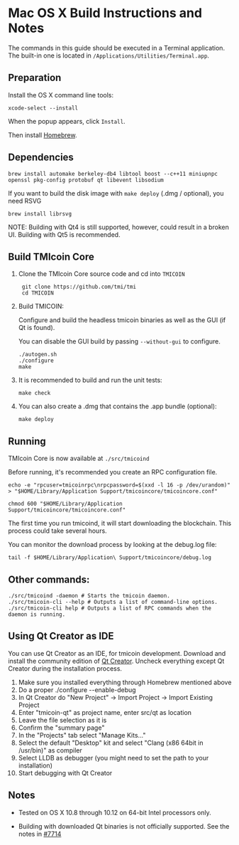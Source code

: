 Mac OS X Build Instructions and Notes
====================================
The commands in this guide should be executed in a Terminal application.
The built-in one is located in `/Applications/Utilities/Terminal.app`.

Preparation
-----------
Install the OS X command line tools:

`xcode-select --install`

When the popup appears, click `Install`.

Then install [Homebrew](https://brew.sh).

Dependencies
----------------------

    brew install automake berkeley-db4 libtool boost --c++11 miniupnpc openssl pkg-config protobuf qt libevent libsodium

If you want to build the disk image with `make deploy` (.dmg / optional), you need RSVG

    brew install librsvg

NOTE: Building with Qt4 is still supported, however, could result in a broken UI. Building with Qt5 is recommended.

Build TMIcoin Core
------------------------

1. Clone the TMIcoin Core source code and cd into `TMICOIN`

        git clone https://github.com/tmi/tmi
        cd TMICOIN

2.  Build TMICOIN:

    Configure and build the headless tmicoin binaries as well as the GUI (if Qt is found).

    You can disable the GUI build by passing `--without-gui` to configure.

        ./autogen.sh
        ./configure
        make

3.  It is recommended to build and run the unit tests:

        make check

4.  You can also create a .dmg that contains the .app bundle (optional):

        make deploy

Running
-------

TMIcoin Core is now available at `./src/tmicoind`

Before running, it's recommended you create an RPC configuration file.

    echo -e "rpcuser=tmicoinrpc\nrpcpassword=$(xxd -l 16 -p /dev/urandom)" > "$HOME/Library/Application Support/tmicoincore/tmicoincore.conf"

    chmod 600 "$HOME/Library/Application Support/tmicoincore/tmicoincore.conf"

The first time you run tmicoind, it will start downloading the blockchain. This process could take several hours.

You can monitor the download process by looking at the debug.log file:

    tail -f $HOME/Library/Application\ Support/tmicoincore/debug.log

Other commands:
-------

    ./src/tmicoind -daemon # Starts the tmicoin daemon.
    ./src/tmicoin-cli --help # Outputs a list of command-line options.
    ./src/tmicoin-cli help # Outputs a list of RPC commands when the daemon is running.

Using Qt Creator as IDE
------------------------
You can use Qt Creator as an IDE, for tmicoin development.
Download and install the community edition of [Qt Creator](https://www.qt.io/download/).
Uncheck everything except Qt Creator during the installation process.

1. Make sure you installed everything through Homebrew mentioned above
2. Do a proper ./configure --enable-debug
3. In Qt Creator do "New Project" -> Import Project -> Import Existing Project
4. Enter "tmicoin-qt" as project name, enter src/qt as location
5. Leave the file selection as it is
6. Confirm the "summary page"
7. In the "Projects" tab select "Manage Kits..."
8. Select the default "Desktop" kit and select "Clang (x86 64bit in /usr/bin)" as compiler
9. Select LLDB as debugger (you might need to set the path to your installation)
10. Start debugging with Qt Creator

Notes
-----

* Tested on OS X 10.8 through 10.12 on 64-bit Intel processors only.

* Building with downloaded Qt binaries is not officially supported. See the notes in [#7714](https://github.com/tmi/tmi/issues/7714)
